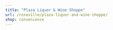 ```yaml
---
title: "Plaza Liquor & Wine Shoppe"
url: /roseville/plaza-liquor-and-wine-shoppe/
shop: convenience
---
```

